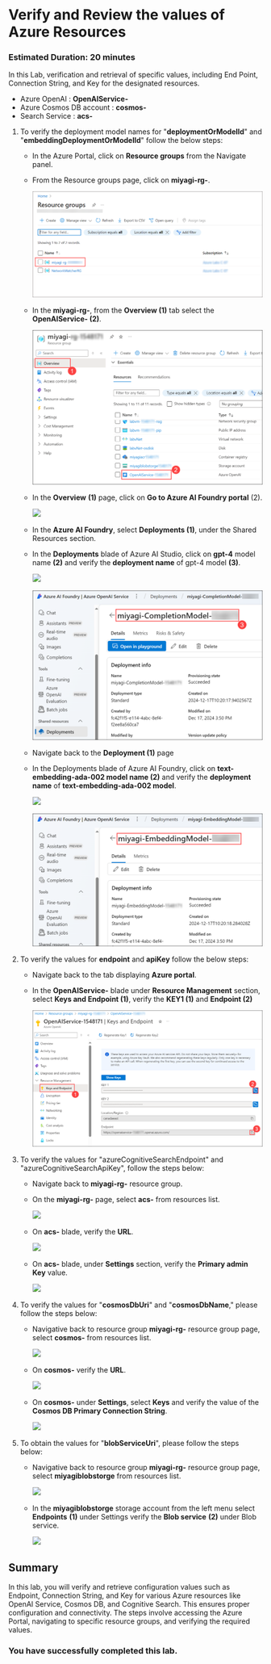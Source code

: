 #  Verify and Review the values of Azure Resources 

### Estimated Duration: 20 minutes

In this Lab, verification and retrieval of specific values, including End Point, Connection String, and Key for the designated resources.

   - Azure OpenAI : **OpenAIService-<inject key="DeploymentID" enableCopy="false"/>** 
   - Azure Cosmos DB account : **cosmos-<inject key="DeploymentID" enableCopy="false"/>**
   - Search Service : **acs-<inject key="DeploymentID" enableCopy="false"/>**

1. To verify the deployment model names for "**deploymentOrModelId**" and "**embeddingDeploymentOrModelId**" follow the below steps:
   
      - In the Azure Portal, click on **Resource groups** from the Navigate panel.

      - From the Resource groups page, click on **miyagi-rg-<inject key="DeploymentID" enableCopy="false"/>**.

         ![](./Media/gg-1-1.png)

      - In the **miyagi-rg-<inject key="DeploymentID" enableCopy="false"/>**, from the **Overview (1)** tab select the **OpenAIService-<inject key="DeploymentID" enableCopy="false"/> (2)**.

        ![](./Media/gg-1-2.png)

      - In the **Overview** **(1)** page, click on **Go to Azure AI Foundry portal** (2).

         ![](./Media/n2.png) 
   
      - In the **Azure AI Foundry**, select **Deployments (1)**, under the Shared Resources section.

      - In the **Deployments** blade of Azure AI Studio, click on **gpt-4** model name **(2)** and verify the **deployment name** of gpt-4 model **(3)**.

          ![](./Media/n3.png)
        
          ![](./Media/gg-1-5.png)
      
      -  Navigate back to the **Deployment (1)** page

      - In the Deployments blade of Azure AI Foundry, click on **text-embedding-ada-002 model name (2)** and verify the **deployment name** of **text-embedding-ada-002 model**.
        
         ![](./Media/n5.png)

         ![](./Media/gg-1-7.png)

1. To verify the values for **endpoint** and **apiKey** follow the below steps:

   -  Navigate back to the tab displaying **Azure portal**. 

   -  In the **OpenAIService-<inject key="DeploymentID" enableCopy="false"/>** blade under **Resource Management** section, select **Keys and Endpoint (1)**, verify the **KEY1 (1)** and **Endpoint (2)** 
     
      ![](./Media/gg-1-8.png)

1. To verify the values for  "azureCognitiveSearchEndpoint" and "azureCognitiveSearchApiKey", follow the steps below:
   
   - Navigate back to **miyagi-rg-<inject key="DeploymentID" enableCopy="false"/>** resource group.

   - On the **miyagi-rg-<inject key="DeploymentID" enableCopy="false"/>** page, select **acs-<inject key="DeploymentID" enableCopy="false"/>** from resources list.

      ![](./Media/image-rg-12.png)
 
   - On **acs-<inject key="DeploymentID" enableCopy="false"/>** blade, verify the **URL**.
   
      ![](./Media/image-rg-13.png)

   - On **acs-<inject key="DeploymentID" enableCopy="false"/>** blade, under **Settings** section, verify the **Primary admin Key** value.
   
      ![](./Media/image-rg-14.png)

1. To verify the values for "**cosmosDbUri**" and "**cosmosDbName**," please follow the steps below:

   - Navigative back to resource group **miyagi-rg-<inject key="DeploymentID" enableCopy="false"/>** resource group page, select **cosmos-<inject key="DeploymentID" enableCopy="false"/>** from resources list.

     ![](./Media/image-rg-15.png)

   - On **cosmos-<inject key="DeploymentID" enableCopy="false"/>** verify the **URL**.
     
     ![](./Media/image-rg-16.png)

   - On **cosmos-<inject key="DeploymentID" enableCopy="false"/>** under **Settings**, select **Keys** and verify the value of the **Cosmos DB Primary Connection String**.

     ![](./Media/cs.png)

1. To obtain the values for  "**blobServiceUri**", please follow the steps below:

   - Navigative back to resource group **miyagi-rg-<inject key="DeploymentID" enableCopy="false"/>** resource group page, select **miyagiblobstorge<inject key="DeploymentID" enableCopy="false"/>** from resources list.

     ![](./Media/select-storage-account.png)

   - In the **miyagiblobstorge<inject key="DeploymentID" enableCopy="false"/>** storage account from the left menu select **Endpoints** **(1)** under Settings verify the **Blob service** **(2)** under Blob service.

     ![](./Media/blob-storage-endpoint.png)

## Summary
In this lab, you will verify and retrieve configuration values such as Endpoint, Connection String, and Key for various Azure resources like OpenAI Service, Cosmos DB, and Cognitive Search. This ensures proper configuration and connectivity. The steps involve accessing the Azure Portal, navigating to specific resource groups, and verifying the required values.

### You have successfully completed this lab.
